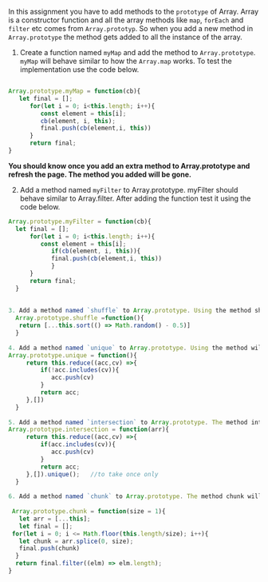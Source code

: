 In this assignment you have to add methods to the `prototype` of Array. Array is a constructor function and all the array methods like `map`, `forEach` and `filter` etc comes from `Array.prototyp`. So when you add a new method in `Array.prototype` the method gets added to all the instance of the array.

1. Create a function named `myMap` and add the method to `Array.prototype`. `myMap` will behave similar to how the `Array.map` works. To test the implementation use the code below.

```js

Array.prototype.myMap = function(cb){
   let final = [];
      for(let i = 0; i<this.length; i++){
         const element = this[i];
         cb(element, i, this);
         final.push(cb(element,i, this))
      }
      return final;
}
``` 
  


**You should know once you add an extra method to Array.prototype and refresh the page. The method you added will be gone.**

2. Add a method named `myFilter` to Array.prototype. myFilter should behave similar to Array.filter. After adding the function test it using the code below.

```js
Array.prototype.myFilter = function(cb){
  let final = [];
      for(let i = 0; i<this.length; i++){
         const element = this[i];
            if(cb(element, i, this)){
            final.push(cb(element,i, this))
            }
      }
      return final;
  }
  
  
3. Add a method named `shuffle` to Array.prototype. Using the method shuffle will return a new array and in the new array the index of the elements will be shuffled (randomly reorders).
  Array.prototype.shuffle =function(){
   return [...this.sort(() => Math.random() - 0.5)]
  }
   
4. Add a method named `unique` to Array.prototype. Using the method will return a new array and it should only contain unique elements in the array. Unique means no element should come multiple times.
Array.prototype.unique = function(){
     return this.reduce((acc,cv) =>{
         if(!acc.includes(cv)){
            acc.push(cv)
         }
         return acc;
     },[])
  }
 
5. Add a method named `intersection` to Array.prototype. The method intersection will accept an array and returns a new array that will contain only element that is common in both the array.
Array.prototype.intersection = function(arr){
     return this.reduce((acc,cv) =>{
         if(acc.includes(cv)){
            acc.push(cv)
         }
         return acc;
     },[]).unique();   //to take once only
  }
 
6. Add a method named `chunk` to Array.prototype. The method chunk will accept one parameter `length` and split the array into groups the length of size. If array can't be split evenly, the final chunk will be the remaining elements. `length` should default to 1.
 
 Array.prototype.chunk = function(size = 1){
   let arr = [...this];
   let final = [];
 for(let i = 0; i <= Math.floor(this.length/size); i++){
   let chunk = arr.splice(0, size);
   final.push(chunk)
  }
  return final.filter((elm) => elm.length);
}
